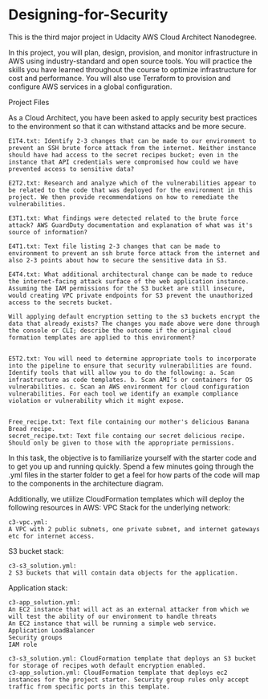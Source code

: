 # Designing-for-Security

This is the third major project in Udacity AWS Cloud Architect Nanodegree.

In this project, you will plan, design, provision, and monitor infrastructure in AWS using industry-standard and open source tools. You will practice the skills you have learned throughout the course to optimize infrastructure for cost and performance. You will also use Terraform to provision and configure AWS services in a global configuration.

Project Files

 As a Cloud Architect, you have been asked to apply security best practices to the environment so that it can withstand attacks and be more secure.
 
    E1T4.txt: Identify 2-3 changes that can be made to our environment to prevent an SSH brute force attack from the internet. Neither instance should have had access to the secret recipes bucket; even in the instance that API credentials were compromised how could we have prevented access to sensitive data?

    E2T2.txt: Research and analyze which of the vulnerabilities appear to be related to the code that was deployed for the environment in this project. We then provide recommendations on how to remediate the vulnerabilities.
    
    E3T1.txt: What findings were detected related to the brute force attack? AWS GuardDuty documentation and explanation of what was it's source of information?
    
    E4T1.txt: Text file listing 2-3 changes that can be made to environment to prevent an ssh brute force attack from the internet and also 2-3 points about how to secure the sensitive data in S3.
   
    E4T4.txt: What additional architectural change can be made to reduce the internet-facing attack surface of the web application instance. 
    Assuming the IAM permissions for the S3 bucket are still insecure, would creating VPC private endpoints for S3 prevent the unauthorized access to the secrets bucket. 
    
    Will applying default encryption setting to the s3 buckets encrypt the data that already exists? The changes you made above were done through the console or CLI; describe the outcome if the original cloud formation templates are applied to this environment?


    E5T2.txt: You will need to determine appropriate tools to incorporate into the pipeline to ensure that security vulnerabilities are found. Identify tools that will allow you to do the following: a. Scan infrastructure as code templates. b. Scan AMI’s or containers for OS vulnerabilities. c. Scan an AWS environment for cloud configuration vulnerabilities. For each tool we identify an example compliance violation or vulnerability which it might expose.

    
    Free_recipe.txt: Text file containing our mother's delicious Banana Bread recipe.
    secret_recipe.txt: Text file containg our secret delicious recipe. Should only be given to those with the appropriate permissions.
    
In this task, the objective is to familiarize yourself with the starter code and to get you up and running quickly. Spend a few minutes going through the .yml files in the starter folder to get a feel for how parts of the code will map to the components in the architecture diagram.

Additionally, we utiilize CloudFormation templates which will deploy the following resources in AWS:
VPC Stack for the underlying network:

    c3-vpc.yml:
    A VPC with 2 public subnets, one private subnet, and internet gateways etc for internet access.

S3 bucket stack:

    c3-s3_solution.yml:
    2 S3 buckets that will contain data objects for the application.

Application stack:

    c3-app_solution.yml:
    An EC2 instance that will act as an external attacker from which we will test the ability of our environment to handle threats
    An EC2 instance that will be running a simple web service.
    Application LoadBalancer
    Security groups
    IAM role

    c3-s3_solution.yml: CloudFormation template that deploys an S3 bucket for storage of recipes woth default encryption enabled.
    c3-app_solution.yml: CloudFormation template that deploys ec2 instances for the project starter. Security group rules only accept traffic from specific ports in this template.
